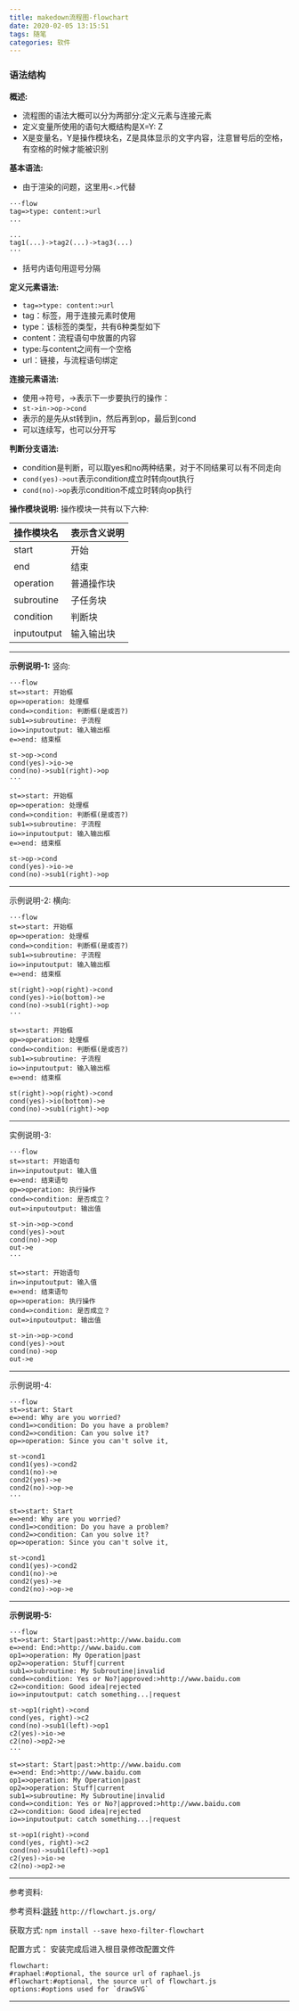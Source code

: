 ```yaml
---
title: makedown流程图-flowchart
date: 2020-02-05 13:15:51
tags: 随笔
categories: 软件
---
```


### 语法结构

**概述:**
* 流程图的语法大概可以分为两部分:定义元素与连接元素
* 定义变量所使用的语句大概结构是X=Y: Z
* X是变量名，Y是操作模块名，Z是具体显示的文字内容，注意冒号后的空格，有空格的时候才能被识别

**基本语法:**

* 由于渲染的问题，这里用`<.>`代替

```
···flow
tag=>type: content:>url
...
```

```
...
tag1(...)->tag2(...)->tag3(...)
···
```

* 括号内语句用逗号分隔

**定义元素语法:**
* `tag=>type: content:>url`
* tag：标签，用于连接元素时使用
* type：该标签的类型，共有6种类型如下
* content：流程语句中放置的内容 
* type:与content之间有一个空格
* url：链接，与流程语句绑定

**连接元素语法:**
* 使用->符号，->表示下一步要执行的操作：
* `st->in->op->cond`
* 表示的是先从st转到in，然后再到op，最后到cond
* 可以连续写，也可以分开写

**判断分支语法:**
* condition是判断，可以取yes和no两种结果，对于不同结果可以有不同走向
* `cond(yes)->out`表示condition成立时转向out执行
* `cond(no)->op`表示condition不成立时转向op执行

**操作模块说明:**
操作模块一共有以下六种:

|操作模块名|表示含义说明|
|:----|:----|
|start|开始|
|end|结束|
|operation|普通操作块|
|subroutine|子任务块|
|condition|判断块|
|inputoutput|输入输出块|

---

**示例说明-1:**
竖向:
```
···flow
st=>start: 开始框
op=>operation: 处理框
cond=>condition: 判断框(是或否?)
sub1=>subroutine: 子流程
io=>inputoutput: 输入输出框
e=>end: 结束框

st->op->cond
cond(yes)->io->e
cond(no)->sub1(right)->op
···
```

```flow
st=>start: 开始框
op=>operation: 处理框
cond=>condition: 判断框(是或否?)
sub1=>subroutine: 子流程
io=>inputoutput: 输入输出框
e=>end: 结束框

st->op->cond
cond(yes)->io->e
cond(no)->sub1(right)->op
```

---

示例说明-2:
横向:
```
···flow
st=>start: 开始框
op=>operation: 处理框
cond=>condition: 判断框(是或否?)
sub1=>subroutine: 子流程
io=>inputoutput: 输入输出框
e=>end: 结束框

st(right)->op(right)->cond
cond(yes)->io(bottom)->e
cond(no)->sub1(right)->op
···
```

```flow
st=>start: 开始框
op=>operation: 处理框
cond=>condition: 判断框(是或否?)
sub1=>subroutine: 子流程
io=>inputoutput: 输入输出框
e=>end: 结束框

st(right)->op(right)->cond
cond(yes)->io(bottom)->e
cond(no)->sub1(right)->op
```

---

实例说明-3:
```
···flow   
st=>start: 开始语句
in=>inputoutput: 输入值
e=>end: 结束语句
op=>operation: 执行操作
cond=>condition: 是否成立？
out=>inputoutput: 输出值

st->in->op->cond
cond(yes)->out
cond(no)->op
out->e
···
```

```flow   
st=>start: 开始语句
in=>inputoutput: 输入值
e=>end: 结束语句
op=>operation: 执行操作
cond=>condition: 是否成立？
out=>inputoutput: 输出值

st->in->op->cond
cond(yes)->out
cond(no)->op
out->e
```

---

示例说明-4:
```
···flow
st=>start: Start
e=>end: Why are you worried?
cond1=>condition: Do you have a problem?
cond2=>condition: Can you solve it?
op=>operation: Since you can't solve it,

st->cond1
cond1(yes)->cond2
cond1(no)->e
cond2(yes)->e
cond2(no)->op->e
···
```

```flow
st=>start: Start
e=>end: Why are you worried?
cond1=>condition: Do you have a problem?
cond2=>condition: Can you solve it?
op=>operation: Since you can't solve it,

st->cond1
cond1(yes)->cond2
cond1(no)->e
cond2(yes)->e
cond2(no)->op->e
```

---

**示例说明-5:**
```
···flow
st=>start: Start|past:>http://www.baidu.com
e=>end: End:>http://www.baidu.com
op1=>operation: My Operation|past
op2=>operation: Stuff|current
sub1=>subroutine: My Subroutine|invalid
cond=>condition: Yes or No?|approved:>http://www.baidu.com
c2=>condition: Good idea|rejected
io=>inputoutput: catch something...|request

st->op1(right)->cond
cond(yes, right)->c2
cond(no)->sub1(left)->op1
c2(yes)->io->e
c2(no)->op2->e
···
```

```flow
st=>start: Start|past:>http://www.baidu.com
e=>end: End:>http://www.baidu.com
op1=>operation: My Operation|past
op2=>operation: Stuff|current
sub1=>subroutine: My Subroutine|invalid
cond=>condition: Yes or No?|approved:>http://www.baidu.com
c2=>condition: Good idea|rejected
io=>inputoutput: catch something...|request

st->op1(right)->cond
cond(yes, right)->c2
cond(no)->sub1(left)->op1
c2(yes)->io->e
c2(no)->op2->e
```

---

参考资料:

参考资料:[跳转](http://flowchart.js.org/)
`http://flowchart.js.org/`

获取方式:
`npm install --save hexo-filter-flowchart`

配置方式：
安装完成后进入根目录修改配置文件
```
flowchart: 
#raphael:#optional, the source url of raphael.js 
#flowchart:#optional, the source url of flowchart.js
options:#options used for `drawSVG`
```

---



